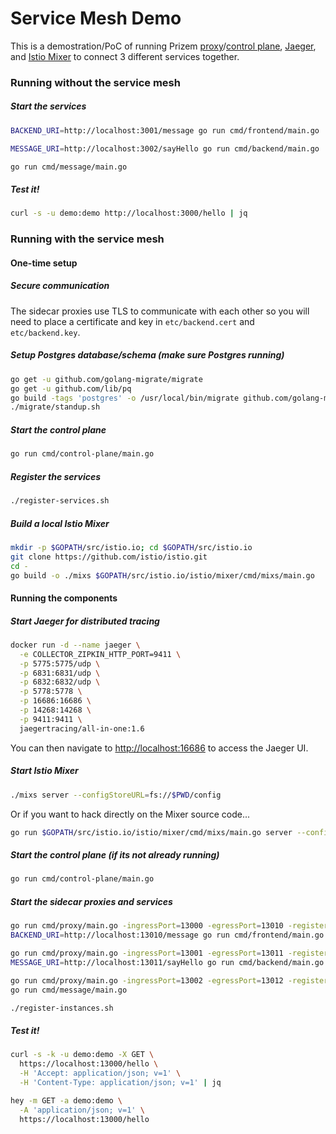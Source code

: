 # Service Mesh Demo

This is a demostration/PoC of running Prizem [proxy](https://github.com/prizem-io/proxy)/[control plane](https://github.com/prizem-io/control-plane), [Jaeger](https://www.jaegertracing.io), and [Istio Mixer](https://istio.io) to connect 3 different services together.

### Running without the service mesh

##### Start the services

```bash
BACKEND_URI=http://localhost:3001/message go run cmd/frontend/main.go
```

```bash
MESSAGE_URI=http://localhost:3002/sayHello go run cmd/backend/main.go
```

```bash
go run cmd/message/main.go
```

##### Test it!

```bash
curl -s -u demo:demo http://localhost:3000/hello | jq
```

### Running with the service mesh

#### One-time setup

##### Secure communication

The sidecar proxies use TLS to communicate with each other so you will need to place a certificate and key in `etc/backend.cert` and `etc/backend.key`.

##### Setup Postgres database/schema (make sure Postgres running)

```bash
go get -u github.com/golang-migrate/migrate
go get -u github.com/lib/pq
go build -tags 'postgres' -o /usr/local/bin/migrate github.com/golang-migrate/migrate/cli
./migrate/standup.sh
```

##### Start the control plane

```bash
go run cmd/control-plane/main.go
```

##### Register the services

```bash
./register-services.sh
```

##### Build a local Istio Mixer

```bash
mkdir -p $GOPATH/src/istio.io; cd $GOPATH/src/istio.io
git clone https://github.com/istio/istio.git
cd -
go build -o ./mixs $GOPATH/src/istio.io/istio/mixer/cmd/mixs/main.go
```

#### Running the components

##### Start Jaeger for distributed tracing

```bash
docker run -d --name jaeger \
  -e COLLECTOR_ZIPKIN_HTTP_PORT=9411 \
  -p 5775:5775/udp \
  -p 6831:6831/udp \
  -p 6832:6832/udp \
  -p 5778:5778 \
  -p 16686:16686 \
  -p 14268:14268 \
  -p 9411:9411 \
  jaegertracing/all-in-one:1.6
```

You can then navigate to [http://localhost:16686](http://localhost:16686 "Jaeger UI") to access the Jaeger UI.

##### Start Istio Mixer

```bash
./mixs server --configStoreURL=fs://$PWD/config
```

Or if you want to hack directly on the Mixer source code...

```bash
go run $GOPATH/src/istio.io/istio/mixer/cmd/mixs/main.go server --configStoreURL=fs://$PWD/config
```

##### Start the control plane (if its not already running)

```bash
go run cmd/control-plane/main.go
```

##### Start the sidecar proxies and services

```bash
go run cmd/proxy/main.go -ingressPort=13000 -egressPort=13010 -registerPort=13020
BACKEND_URI=http://localhost:13010/message go run cmd/frontend/main.go
```

```bash
go run cmd/proxy/main.go -ingressPort=13001 -egressPort=13011 -registerPort=13021
MESSAGE_URI=http://localhost:13011/sayHello go run cmd/backend/main.go
```

```bash
go run cmd/proxy/main.go -ingressPort=13002 -egressPort=13012 -registerPort=13022
go run cmd/message/main.go
```

```bash
./register-instances.sh
```

##### Test it!

```bash
curl -s -k -u demo:demo -X GET \
  https://localhost:13000/hello \
  -H 'Accept: application/json; v=1' \
  -H 'Content-Type: application/json; v=1' | jq
```

```bash
hey -m GET -a demo:demo \
  -A 'application/json; v=1' \
  https://localhost:13000/hello
```